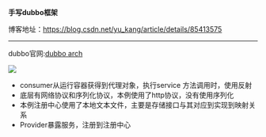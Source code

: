 **手写dubbo框架**

博客地址：https://blog.csdn.net/yu_kang/article/details/85413575

---

dubbo官网:<a href="http://dubbo.apache.org/zh-cn/docs/user/preface/architecture.html">dubbo arch</a>

![](http://dubbo.apache.org/docs/zh-cn/user/sources/images/dubbo-architecture.jpg)

* consumer从运行容器获得到代理对象，执行service 方法调用时，使用反射
* 底层有网络协议和序列化协议，本例使用了http协议，没有使用序列化
* 本例注册中心使用了本地文本文件，主要是存储接口与其对应到实现到映射关系
* Provider暴露服务，注册到注册中心
